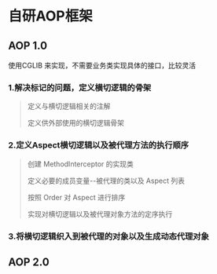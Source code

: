 
# 自研AOP框架

## AOP 1.0
使用CGLIB 来实现，不需要业务类实现具体的接口，比较灵活
### 1.解决标记的问题，定义横切逻辑的骨架
>定义与横切逻辑相关的注解
>
>定义供外部使用的横切逻辑骨架

### 2.定义Aspect横切逻辑以及被代理方法的执行顺序
>创建 MethodInterceptor 的实现类
>
>定义必要的成员变量--被代理的类以及 Aspect 列表
>
>按照 Order 对 Aspect 进行排序
>
>实现对横切逻辑以及被代理对象方法的定序执行
### 3.将横切逻辑织入到被代理的对象以及生成动态代理对象


## AOP 2.0